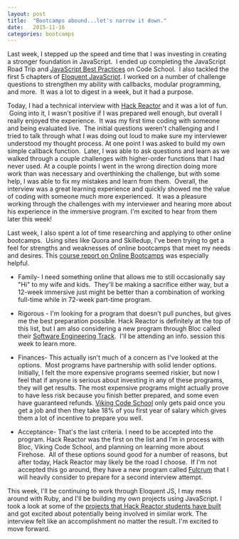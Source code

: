 ```yaml
---
layout: post
title:  "Bootcamps abound...let's narrow it down."
date:   2015-11-16
categories: bootcamps
---
```


Last week, I stepped up the speed and time that I was investing in creating a stronger foundation in JavaScript.  I ended up completing the JavaScript Road Trip and <a href="http://campus.codeschool.com/courses/javascript-best-practices/contents">JavaScript Best Practices</a> on Code School.  I also tackled the first 5 chapters of <a href="http://eloquentjavascript.net/">Eloquent JavaScript</a>. I worked on a number of challenge questions to strengthen my ability with callbacks, modular programming, and more.  It was a lot to digest in a week, but it had a purpose.

Today, I had a technical interview with <a href="http://www.hackreactor.com/">Hack Reactor</a> and it was a lot of fun.  Going into it, I wasn't positive if I was prepared well enough, but overall I really enjoyed the experience.  It was my first time coding with someone and being evaluated live.  The initial questions weren't challenging and I tried to talk through what I was doing out loud to make sure my interviewer understood my thought process. At one point I was asked to build my own simple callback function.  Later, I was able to ask questions and learn as we walked through a couple challenges with higher-order functions that I had never used. At a couple points I went in the wrong direction doing more work than was necessary and overthinking the challenge, but with some help, I was able to fix my mistakes and learn from them.  Overall, the interview was a great learning experience and quickly showed me the value of coding with someone much more experienced.  It was a pleasure working through the challenges with my interviewer and hearing more about his experience in the immersive program. I'm excited to hear from them later this week!

Last week, I also spent a lot of time researching and applying to other online bootcamps.  Using sites like Quora and Skilledup, I've been trying to get a feel for strengths and weaknesses of online bootcamps that meet my needs and desires. This <a href="https://www.coursereport.com/blog/free-webinar-which-online-coding-bootcamp-is-best-for-you">course report on Online Bootcamps</a> was especially helpful.
<ul>
<li>Family- I need something online that allows me to still occasionally say "Hi" to my wife and kids.  They'll be making a sacrifice either way, but a 12-week immersive just might be better than a combination of working full-time while in 72-week part-time program.</li>
</ul>
<ul>
<li>Rigorous - I'm looking for a program that doesn't pull punches, but gives me the best preparation possible. Hack Reactor is definitely at the top of this list, but I am also considering a new program through Bloc called their <a href="https://www.bloc.io/software-engineering-track">Software Engineering Track</a>.  I'll be attending an info. session this week to learn more.</li>
</ul>
<ul>
<li>Finances- This actually isn't much of a concern as I've looked at the options.  Most programs have partnership with solid lender options. Initially, I felt the more expensive programs seemed riskier, but now I feel that if anyone is serious about investing in any of these programs, they will get results. The most expensive programs might actually prove to have less risk because you finish better prepared, and some even have guaranteed refunds. <a href="http://www.vikingcodeschool.com/">Viking Code School</a> only gets paid once you get a job and then they take 18% of you first year of salary which gives them a lot of incentive to prepare you well.</li>
</ul>
<ul>
<li>Acceptance- That's the last criteria. I need to be accepted into the program. Hack Reactor was the first on the list and I'm in process with Bloc, Viking Code School, and planning on learning more about Firehose.  All of these options sound good for a number of reasons, but after today, Hack Reactor may likely be the road I choose.  If I'm not accepted this go around, they have a new program called <a href="http://www.hackreactor.com/blog/fulcrum-pilot">Fulcrum</a> that I will heavily consider to prepare for a second interview attempt.</li>
</ul>
This week, I'll be continuing to work through Eloquent JS, I may mess around with Ruby, and I'll be building my own projects using JavaScript. I took a look at some of the <a href="http://www.hackreactor.com/blog/purify-css-tool-vaults-remote-students-into-hacker-news-limelight">projects that Hack Reactor students have built </a>and got excited about potentially being involved in similar work. The interview felt like an accomplishment no matter the result. I'm excited to move forward.